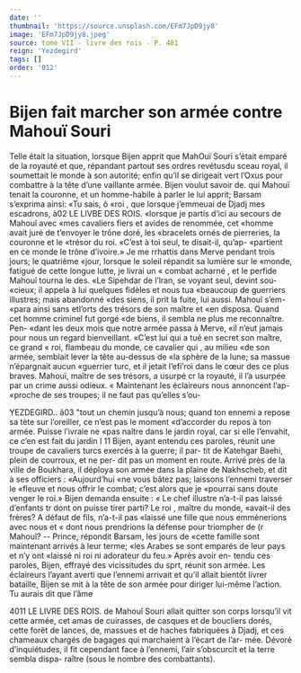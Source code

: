 ```yaml
---
date: ''
thumbnail: 'https://source.unsplash.com/EFm7JpD9jy8'
image: 'EFm7JpD9jy8.jpeg'
source: tome VII - livre des rois - P. 401
reign: 'Yezdegird'
tags: []
order: '012'
---
```


# Bijen fait marcher son armée contre Mahouï Souri

Telle était la situation, lorsque Bijen apprit que MahOuï Souri s’était emparé de la royauté et que,
répandant partout ses ordres revétusdu sceau royal,
il soumettait le monde à son autorité; enfin qu’il se dirigeait vert l’Oxus pour combattre à la tête d’une vaillante armée. Bijen voulut savoir de. qui Mahouï tenait la couronne, et un homme-habile à parler le lui apprit; Barsam s’exprima ainsi: «Tu sais, ô
«roi , que lorsque j’emmeuai de Djadj mes escadrons,
à02 LE LlVBE DES ROIS.
«lorsque je partis d’ici au secours de Mahouî avec
«mes cavaliers fiers et avides de renommée, cet
«homme avait juré de t’envoyer le trône doré, les
«bracelets ornés de pierreries, la couronne et le «trésor du roi. «C’est à toi seul, te disait-il, qu’ap-
«partient en ce monde le trône d’ivoire.» Je me rrhattis dans Merve pendant trois jours; le quatrième «jour, lorsque le soleil répandit sa lumière sur le «monde, fatigué de cette longue lutte, je livrai un
« combat acharné , et le perfide Mahouî tourna le des.
«Le Sipehdar de l’lran, se voyant seul, devint sou- «cieux; il appela à lui quelques fidèles et nous tua «beaucoup de guerriers illustres; mais abandonné «des siens, il prit la fuite, lui aussi. Mahouî s’em-
«para ainsi sans etl’orts des trésors de son maître et
«en disposa. Quand cet homme criminel fut gorgé «de biens, il sembla ne plus me reconnaître. Pen- «dant les deux mois que notre armée passa à Merve, «il n’eut jamais pour nous un regard bienveillant. «C’est lui qui a tué en secret son maître, ce grand
« roi, flambeau du monde, ce cavalier qui , au milieu «de son armée, semblait lever la tête au-dessus de
«la sphère de la lune; sa massue n’épargnait aucun «guerrier turc, et il jetait l’efi’roi dans le cœur des
ce plus braves. Mahouï, maître de ses trésors, a usurpé cr la royauté, il l’a usurpée par un crime aussi odieux. « Maintenant les éclaireurs nous annoncent l’ap- «proche de ses troupes; il ne faut pas qu’elles s’ou-

YEZDEGlRD.. â03 "tout un chemin jusqu’à nous; quand ton ennemi
a repose sa tète sur l’oreiller, ce n’est pas le moment «d’accorder du repos à ton armée. Puisse l’ivraie ne
«pas naître dans le jardin royal, car si elle l’envahit, ce c’en est fait du jardin l 11
Bijen, ayant entendu ces paroles, réunit une troupe de cavaliers turcs exercés à la guerre; il par-
tit de Katehgar Baehi, plein de courroux, et ne per- dit pas un moment en route. Arrivé près de la ville
de Boukhara, il déploya son armée dans la plaine
de Nakhscheb, et dit à ses officiers : «Aujourd’hui
«ne vous bâtez pas; laissons l’ennemi traverser le «fleuve et nous offrir le combat; c’est alors que je «pourrai sans doute venger le roi.» Bijen demanda ensuite : « Le chef illustre n’a-t-il pas laissé d’enfants
tr dont on puisse tirer parti? Le roi , maître du monde, «avait-il des frères? A défaut de fils, n’a-t-il pas «laissé une fille que nous emmènerions avec nous et
« dont nous prendrions la défense pour triompher de (r Mahouî? -- Prince, répondit Barsam, les jours de «cette famille sont maintenant arrivés à leur terme; «les Arabes se sont emparés de leur pays et n’y ont «laissé ni roi ni adorateur du feu.» Après avoir en- tendu ces paroles, Bijen, effrayé des vicissitudes du
sprt, réunit son armée. Les éclaireurs l’ayant averti
que l’ennemi arrivait et qu’il allait bientôt livrer bataille, Bijen se mit à la tête de son armée pour diriger lui-même l’action. Tu aurais dit que l’âme

4011 LE LIVRE DES ROIS.
de Mahouî Souri allait quitter son corps lorsqu’il
vit cette armée, cet amas de cuirasses, de casques et de boucliers dorés, cette forêt de lances, de, massues et de haches fabriquées à Djadj, et ces chameaux chargés de bagages qui marchaient à l’écart de l’ar-
mée. Dévoré d’inquiétudes, il fit cependant face à
l’ennemi, l’air s’obscurcit et la terre sembla dispa-
raître (sous le nombre des combattants).
